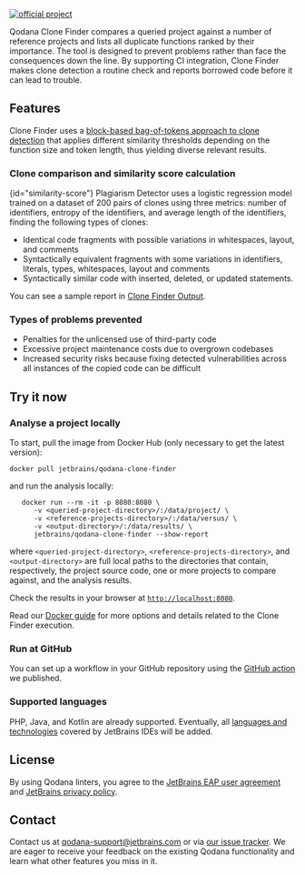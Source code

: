 [//]: # (title: About Qodana Clone Finder)

[![official project](https://jb.gg/badges/official-flat-square.svg)](https://confluence.jetbrains.com/display/ALL/JetBrains+on+GitHub)

Qodana Clone Finder compares a queried project against a number of reference projects and lists all duplicate functions ranked by their importance. The tool is designed to prevent problems rather than face the consequences down the line. By supporting CI integration, Clone Finder makes clone detection a routine check and reports borrowed code before it can lead to trouble.

## Features

Clone Finder uses a [block-based bag-of-tokens approach to clone detection](https://arxiv.org/pdf/2002.05204.pdf) that applies different similarity thresholds depending on the function size and token length, thus yielding diverse relevant results.

### Clone comparison and similarity score calculation
{id="similarity-score"}
Plagiarism Detector uses a logistic regression model trained on a dataset of 200 pairs of clones using three metrics: number of identifiers, entropy of the identifiers, and average length of the identifiers, finding the following types of clones:
* Identical code fragments with possible variations in whitespaces, layout, and comments
* Syntactically equivalent fragments with some variations in identifiers, literals, types, whitespaces, layout and comments
* Syntactically similar code with inserted, deleted, or updated statements.

You can see a sample report in [Clone Finder Output](clone-finder-output.md).

### Types of problems prevented

* Penalties for the unlicensed use of third-party code
* Excessive project maintenance costs due to overgrown codebases
* Increased security risks because fixing detected vulnerabilities across all instances of the copied code can be difficult

## Try it now

### Analyse a project locally

To start, pull the image from Docker Hub (only necessary to get the latest version):

```shell
docker pull jetbrains/qodana-clone-finder
```

and run the analysis locally:

```shell
   docker run --rm -it -p 8080:8080 \
      -v <queried-project-directory>/:/data/project/ \
      -v <reference-projects-directory>/:/data/versus/ \ 
      -v <output-directory>/:/data/results/ \
      jetbrains/qodana-clone-finder --show-report
   ```

where `<queried-project-directory>`, `<reference-projects-directory>`,  and `<output-directory>` are full local paths to the directories that contain, respectively, the project source code, one or more projects to compare against, and the analysis results.

Check the results in your browser at [`http://localhost:8080`](http://localhost:8080).

Read our [Docker guide](clone-finder-docker-readme.md) for more options and details related to the Clone Finder execution.

### Run at GitHub

You can set up a workflow in your GitHub repository using the [GitHub action](clone-finder-github-action.md) we published.

### Supported languages
PHP, Java, and Kotlin are already supported. Eventually, all [languages and technologies](supported-technologies.md) covered by JetBrains IDEs will be added.

## License

By using Qodana linters, you agree to the [JetBrains EAP user agreement](https://www.jetbrains.com/legal/agreements/user_eap.html) and [JetBrains privacy policy](https://www.jetbrains.com/company/privacy.html).

## Contact

Contact us at [qodana-support@jetbrains.com](mailto:qodana-support@jetbrains.com) or via [our issue tracker](https://youtrack.jetbrains.com/newIssue?project=QD). We are eager to receive your feedback on the existing Qodana functionality and learn what other features you miss in it.

